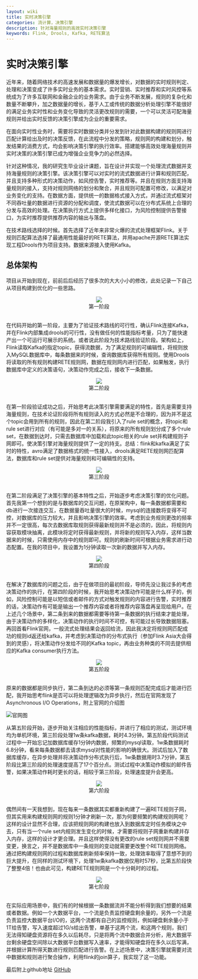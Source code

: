 ```yaml
---
layout: wiki
title: 实时决策引擎
categories: 流计算，决策引擎
description: 针对海量规则的高效实时决策引擎
keywords: Flink, Drools, Kafka, RETE算法
---
```


# 实时决策引擎

近年来，随着网络技术的高速发展和数据量的爆发增长，对数据的实时规则判定、处理和决策变成了许多实时业务的基本需求。实时营销、实时推荐和实时风控等系统成为了许多互联网和金融企业的业务需求。由于业务不断发展，规则的复杂化和数量不断攀升，加之数据量的增长，基于人工或传统的数据分析处理引擎不能很好的满足业务实时性和业务变化导致的灵活更改规则的需要，一个可以灵活可配海量规则并给出实时反馈的决策引擎成为企业的重要需求。

在面向实时性业务时，需要将实时数据分类并分发到针对此数据构建的规则网进行匹配计算给出及时的决策反馈，在此流程中分发的策略，规则网的构建和划分，触发结果的消费方式，均会影响决策引擎的执行效率。搭建能够高效处理海量规则并实时决策的决策引擎已成为增强企业竞争力的必然选择。

针对这种情况，我的研究生毕业设计课题，旨在设计并实现一个处理流式数据并支持海量规则的决策引擎。该决策引擎可以对实时的流式数据进行计算和规则匹配，并且支持多种形式的决策动作，如风控告警，实时推荐等。并且在规则方面支持海量规则的接入，支持对规则网络的划分和聚合，并且规则可配置可修改，以满足对业务变化的支持。在数据方面，提供统一的数据格式接入方式，并通过流式框架对不同吞吐量的数据进行资源的分配和调度，使流式数据可以在分布式系统上合理的分发与高效的处理。在决策执行方式上提供多样化接口，为风险控制提供告警接口，为实时推荐提供推荐内容的输出与落盘。

在技术路线选择的时候。首先选择了近年来非常火爆的流式处理框架Flink。关于规则匹配算法选择了最通用性能最好的RETE算法，并用apache开源RETE算法实现工程Drools作为项目支持。数据来源接入使用Kafka。


## 总体架构

项目从开始到现在，前前后后经历了很多次的大大小小的修改，此处记录一下自己从项目构建到优化的一些思路。    

<div style="text-align: center">
    <img src="/images/peojects/DecisionEngine/frame1.jpg"/>
</div>
<center>第一阶段<br><br /></center>  

在代码开始的第一阶段，主要为了验证技术路线的可行性，确认Flink连接Kafka，并在Flink内部集成drools的可行性，没有做任何的性能指标考量，只为了能快速产出一个可运行可展示的系统。或者说此阶段为技术路线验证阶段。架构如上，Flink读取Kafka的指定topic，获得流数据，为了满足规则的可编辑性，将规则放入MySQL数据库中，每条数据来的时候，查询数据库获得所有规则。使用Drools将读取的所有规则构建RETE规则网，数据在规则网内进行匹配，如果触发，执行数据库中定义的决策语句，决策动作完成之后，接收下一条数据。  

<div style="text-align: center">
    <img src="/images/peojects/DecisionEngine/frame2.jpg"/>
</div>
<center>第二阶段<br><br /></center>

在第一阶段验证成功之后，开始思考此决策引擎需要满足的特性，首先是需要支持海量规则，在技术论证阶段将所有规则读入的方式必然是不合理的，因为并不是这个topic会用到所有的规则，因此在第二阶段我引入了rule set的概念，将topic和rule set进行对应（有可能是多对一的关系），将原来的所有规则划分成了多个rule set，在数据到达时，只需去数据库中加载和此topic相关的rule set并构建规则子网即可。使决策引擎对海量规则提供了一定的持支。总结：flink和kafka满足了实时的特性，avro满足了数据格式的统一性接入，drools满足RETE规则网匹配算法，数据库和rule set提供对海量规则和可编辑性的支持。  

<div style="text-align: center">
    <img src="/images/peojects/DecisionEngine/frame3.jpg"/>
</div>
<center>第三阶段<br><br /></center>

在第二阶段满足了决策引擎的基本特性之后，开始逐步考虑决策引擎的优化问题。首先我第一个想到的是与数据库的交互问题，在原架构中，每一条数据都需要和db进行一次接连交互，在数据量吞吐量很大的时候，mysql的连接数将变得不可控，对数据库的压力较大，并且影响决策引擎的效率。考虑到业务规则更改的频率并不一定很高，每次去数据库取规则获得最新规则并不是必须的，因此，将规则内容获取模块抽离，此模块将定时获得最新规则，并将新的规则写入内存，这样当数据来的时候，只需使用内存中的规则即可。规则的刷新时间可根据业务需求进行动态配置。在我的项目中，我设置为1分钟读取一次新的数据并写入内存。  

<div style="text-align: center">
    <img src="/images/peojects/DecisionEngine/frame4.jpg"/>
</div>
<center>第四阶段<br><br /></center>

在解决了数据库的问题之后，由于在做项目的最初阶段，导师先没让我过多的考虑决策动作的执行，在第四阶段的时候，我开始思考决策动作可能是什么样子的，例如，风险控制可能是以短信或者邮件的方式对触发规则的内容进行告警，实时推荐的话，决策动作有可能是输出一个推荐内容或者将推荐内容落盘再呈现给用户。在上述几个场景中，第二条到来的数据都需要等待第一条数据的执行结束才能处理，由于决策动作的多样化，决策动作的执行时间不可控，有可能过长导致数据阻塞。再回首看Flink官网，一般流式处理结果会返回给流，因此我决定将规则网匹配成功的规则id返还给kafka，并考虑到决策动作的分布式执行（参加Flink Asia大会得到的灵感），将决策动作分发给不同的Kafka topic，再由业务种类的不同去提供相应的Kafka consumer执行方法。  

<div style="text-align: center">
    <img src="/images/peojects/DecisionEngine/frame5.png"/>
</div>
<center>第五阶段<br><br /></center>

原来的数据都是同步执行，第二条到达的必须等第一条规则匹配完成后才能进行匹配，我开始思考flink是否可以将处理逻辑改为异步执行，然后在官网发现了Asynchronous I/O Operations，附上官网的介绍图

![官网图](/images/peojects/DecisionEngine/asynchronous.jpg) 

从第五阶段开始，逐步开始关注相应的性能指标，并进行了相应的测试，测试环境均为单机环境，第三阶段处理1w条kafka数据，耗时4.3分钟。第五阶段代码测试过程中一开始忘记加数据库缓存1分钟内数据，频繁的mysql读取，1w条数据耗时6.8分钟，看来每条数据都去请求mysql对性能的影响的确很大。测试后加入了数据库缓存，在异步处理并将决策动作分布式执行后，1w条数据用时3.7分钟，第五阶段比第三阶段的处理速度提高了17个百分点。测试过程中决策动作模拟的邮件告警，如果决策动作耗时更长的话，相较于第三阶段，处理速度提升会更高。  

<div style="text-align: center">
    <img src="/images/peojects/DecisionEngine/frame6.png"/>
</div>
<center>第六阶段<br><br /></center>

偶然间有一天我想到，现在每来一条数据其实都重新构建了一遍RETE规则子网，但其实用来构建规则网的规则1分钟才刷新一次，那为何要频繁的构建规则网呢？这样的设计显然不合理，应该把规则网的构建也放入到数据库定时任务模块之中去，只有当一个rule set内规则发生变化的时候，才需要将规则子网重新构建并存入内存，这样的设计才更合理。并且这样使得没有更改的rule set规则网并不需要变更，换言之，并不是数据库中一条规则的变动就需要更改整个RETE规则网络。通过把构建规则网的过程和数据库刷新频率保持一致，处理效率取得了意想不到的巨大提升，在同样的测试环境下，处理1w条kafka数据仅用时57秒，比第五阶段快了整整4倍！也由此可见，构建RETE规则网是一个十分耗时的过程。  

<div style="text-align: center">
    <img src="/images/peojects/DecisionEngine/frame7.png"/>
</div>
<center>第七阶段<br><br /></center>

在实际应用场景中，我们有的时候根据一条数据流并不能分析得到我们想要的结果或者数据。例如一个大数据平台，一个流是负责监控硬盘剩余量的，另外一个流是负责监控大数据平台I/O的，这两个流都有自己的监控规则，例如硬盘剩余量小于1T给告警，写入速度超过1G/s给出告警，单基于这两个流，和这两个规则，我们无法得知硬盘资源将在多久以后耗尽，只是将两个流中数据合并分析，用大数据平台剩余硬盘空间除以大数据平台数据写入速率，才能得知硬盘将在多久以后写满，并根据计算所得天数进行规则匹配进行告警。在上述场景中，决策引擎就需要对流中数据和规则进行聚合操作，利用flink的join算子，我实现了这一功能。

最后附上github地址
[GitHub](https://github.com/ShangfengDing/DecisionEngine)


   
